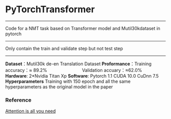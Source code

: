# PyTorchTransformer

***
Code for a NMT task based on Transformer model and Mutil30kdataset in pytorch
***

Only contain the train and validate step but not test step
***

**Dataset**：Mutil30k de-en Translation Dataset
**Proformance**：Training accuracy：≈ 89.2%
&ensp;&ensp;&ensp;&ensp;&ensp;&ensp;&ensp;&ensp;&ensp;&ensp;&ensp;&ensp;&ensp;&ensp;&nbsp;                 Validation accuary：≈62.0%
**Hardware**: 2*Nvidia Titan Xp
**Software**: Pytorch 1.1 CUDA 10.0 CuDnn 7.5
**Hyperparameters**
 Training with 150 epoch and all the same hyperparameters as the original model in the paper
### Reference

[Attention is all you need](https://arxiv.org/abs/1706.03762)